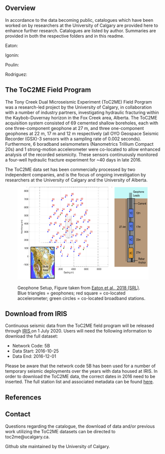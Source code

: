 <body>
<h2> Overview </h2>

In accordance to the data becoming public, catalogues which have been worked on by researchers at the University of Calgary are provided here to enhance further research.  Catalogues are listed by author.  Summaries are provided in both the respective folders and in this readme.
    
  Eaton:
    
  Igonin:
   
  Poulin:
    
  Rodriguez:
  

<h2> The ToC2ME Field Program </h2>

<p> The Tony Creek Dual Microseismic Experiment (ToC2ME) Field Porgram was a research-led project by the University of Calgary, in collaboration with a number of industry partners, investigating hydraulic fracturing within the Kaybob-Duvernay horizon in the Fox Creek area, Alberta. The ToC2ME acquisition system consisted of 69 cemented shallow boreholes, each with one three-component geophone at 27 m, and three one-component geophones at 22 m, 17 m and 12 m respectively (all OYO Geospace Seismic Recorder (GSX)-3 sensors with a sampling rate of 0.002 seconds). Furthermore, 6 boradband seismometers (Nanometrics Trillium Compact 20s) and 1 strong-motion accelerometer were co-located to allow enhanced analysis of the recorded seismicity. These sensors continuously monitored a four-well hydraulic fracture experiment for ~40 days in late 2016. </p>

<p> The ToC2ME data set has been commercially processed by two independent companies, and is the focus of ongoing investigation by researchers at the University of Calgary and the University of Alberta. </p>

<figure>
  <p><img src="https://github.com/ToC2ME/ToC2ME/blob/master/Eaton2018_ToC2ME_Setup.png" alt="ToC2ME Geophone setup - Eaton et al., 2018 (SRL)" width="500" height="300px" text-align="center" font-style="italic" font-size="smaller" >
  <figcaption> Geophone Setup, Figure taken from <a href="https://pubs.geoscienceworld.org/ssa/srl/article/543218/induced-seismicity-characterization-during?casa_token=yArCmgQ71zcAAAAA:UXJD2MdzlhdUL5ne-4YOeuTvqB1ErPE0j6u0QSxSscg8X_ddWxPl50OUESPFCUn3MILZgKs"> Eaton et al., 2018 (SRL)</a>. Blue triangles = geophones; red square = co-located accelerometer; green circles = co-located broadband stations. </figcaption>
</figure>

<h2> Download from IRIS </h2>

<p> Continuous seismic data from the ToC2ME field program will be released through <a href="https://ds.iris.edu/ds/nodes/dmc/forms/breqfast-request/"> IRIS </a> on 1 July 2020. Users will need the following information to download the full dataset: </p>

<ul>
  <li>Network Code: 5B </li>
  <li>Data Start: 2016-10-25 </li>
  <li>Data End: 2016-12-01 </li>
</ul>

<p> Please be aware that the network code 5B has been used for a number of temporary seismic deployments over the years with data housed at IRIS. In order to download the ToC2ME data, the correct dates in 2016 need to be inserted. The full station list and associated metadata can be found <a href="https://ds.iris.edu/mda/5B/?starttime=2016-01-01T00:00:00&endtime=2017-12-31T23:59:59"> here</a>. </p>

<h2> References </h2>

<h2> Contact </h2>

<p> Questions regarding the catalogue, the download of data and/or previous work utilizing the ToC2ME datasets can be directed to toc2me@ucalgary.ca. </p>

<p> Github site maintained by the University of Calgary. </p>

</body>
